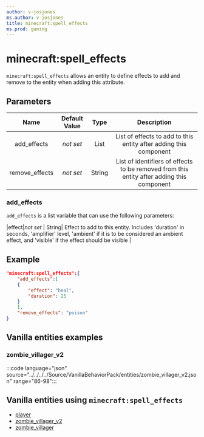```yaml
---
author: v-josjones
ms.author: v-josjones
title: minecraft:spell_effects
ms.prod: gaming
---
```


# minecraft:spell_effects

`minecraft:spell_effects` allows an entity to define effects to add and remove to the entity when adding this attribute.

## Parameters

|Name |Default Value  |Type  |Description  |
|:---------:|:---------:|:---------:|:---------:|
|add_effects|*not set* | List|  List of effects to add to this entity after adding this component |
|remove_effects|*not set* | String|  List of identifiers of effects to be removed from this entity after adding this component |

### add_effects

`add_effects` is a list variable that can use the following parameters:

|effect|*not set* | String|  Effect to add to this entity. Includes 'duration' in seconds, 'amplifier' level, 'ambient' if it is to be considered an ambient effect, and 'visible' if the effect should be visible |

## Example

```json
"minecraft:spell_effects":{
    "add_effects":[
    {
        "effect": "heal",
        "duration": 25
    }
    ],
    "remove_effects": "poison"
}
```

## Vanilla entities examples

### zombie_villager_v2

:::code language="json" source="../../../../Source/VanillaBehaviorPack/entities/zombie_villager_v2.json" range="86-98":::

## Vanilla entities using `minecraft:spell_effects`

- [player](../../../../Source/VanillaBehaviorPack_Snippets/entities/player.md)
- [zombie_villager_v2](../../../../Source/VanillaBehaviorPack_Snippets/entities/zombie_villager_v2.md)
- [zombie_villager](../../../../Source/VanillaBehaviorPack_Snippets/entities/zombie_villager.md)
